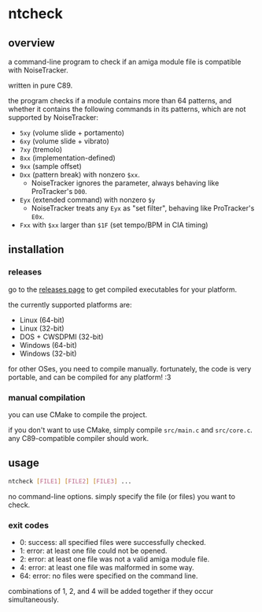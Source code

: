 # ntcheck

## overview

a command-line program to check if an amiga module file is compatible with
NoiseTracker.

written in pure C89.

the program checks if a module contains more than 64 patterns, and whether it
contains the following commands in its patterns, which are not supported by
NoiseTracker:

* `5xy` (volume slide + portamento)
* `6xy` (volume slide + vibrato)
* `7xy` (tremolo)
* `8xx` (implementation-defined)
* `9xx` (sample offset)
* `Dxx` (pattern break) with nonzero `$xx`.
  * NoiseTracker ignores the parameter, always behaving like ProTracker's `D00`.
* `Eyx` (extended command) with nonzero `$y`
  * NoiseTracker treats any `Eyx` as "set filter", behaving like ProTracker's
  `E0x`.
* `Fxx` with `$xx` larger than `$1F` (set tempo/BPM in CIA timing)

## installation

### releases

go to the [releases page](https://github.com/cs127/ntcheck/releases) to get
compiled executables for your platform.

the currently supported platforms are:

* Linux (64-bit)
* Linux (32-bit)
* DOS + CWSDPMI (32-bit)
* Windows (64-bit)
* Windows (32-bit)

for other OSes, you need to compile manually. fortunately, the code is very
portable, and can be compiled for any platform! :3

### manual compilation

you can use CMake to compile the project.

if you don't want to use CMake, simply compile `src/main.c` and `src/core.c`.
any C89-compatible compiler should work.

## usage

```bash
ntcheck [FILE1] [FILE2] [FILE3] ...
```

no command-line options. simply specify the file (or files) you want to check.

### exit codes

* 0: success: all specified files were successfully checked.
* 1: error: at least one file could not be opened.
* 2: error: at least one file was not a valid amiga module file.
* 4: error: at least one file was malformed in some way.
* 64: error: no files were specified on the command line.

combinations of 1, 2, and 4 will be added together if they occur simultaneously.
